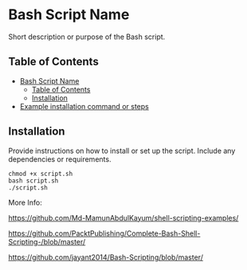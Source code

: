 # Bash Script Name

Short description or purpose of the Bash script.

## Table of Contents

- [Bash Script Name](#bash-script-name)
  - [Table of Contents](#table-of-contents)
  - [Installation](#installation)
- [Example installation command or steps](#example-installation-command-or-steps)

## Installation

Provide instructions on how to install or set up the script. Include any dependencies or requirements.

```
chmod +x script.sh
bash script.sh
./script.sh
```

More Info:

https://github.com/Md-MamunAbdulKayum/shell-scripting-examples/

https://github.com/PacktPublishing/Complete-Bash-Shell-Scripting-/blob/master/

https://github.com/jayant2014/Bash-Scripting/blob/master/